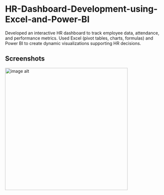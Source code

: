 # HR-Dashboard-Development-using-Excel-and-Power-BI
Developed an interactive HR dashboard to track employee data, attendance, and performance metrics. Used Excel (pivot tables, charts, formulas) and Power BI to create dynamic visualizations supporting HR decisions.

   
 ## Screenshots
<img src="https://github.com/gayani7/calculator-/blob/main/calculator.png?raw=true" alt="image alt" width="400"/>
